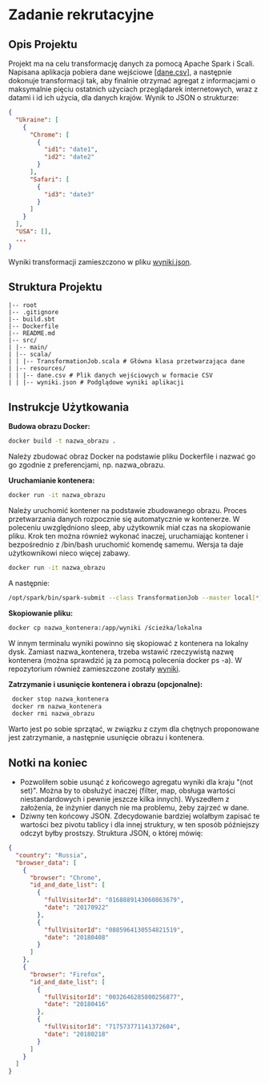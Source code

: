 # Zadanie rekrutacyjne

## Opis Projektu

Projekt ma na celu transformację danych za pomocą Apache Spark i Scali. Napisana aplikacja pobiera dane
wejściowe [[dane.csv](src/main/resources/dane.csv)], a następnie dokonuje transformacji tak, aby finalnie otrzymać
agregat z informacjami o maksymalnie pięciu ostatnich użyciach przeglądarek internetowych, wraz z datami i id ich
użycia, dla danych krajów. Wynik to JSON o
strukturze:

```json
{
  "Ukraine": [
    {
      "Chrome": [
        {
          "id1": "date1",
          "id2": "date2"
        }
      ],
      "Safari": [
        {
          "id3": "date3"
        }
      ]
    }
  ],
  "USA": [],
  ...
}
```

Wyniki transformacji zamieszczono w pliku [wyniki.json](src/main/resources/wyniki.json).

## Struktura Projektu

```
|-- root
|-- .gitignore
|-- build.sbt
|-- Dockerfile
|-- README.md
|-- src/
| |-- main/
| |-- scala/
| | |-- TransformationJob.scala # Główna klasa przetwarzająca dane
| |-- resources/
| | |-- dane.csv # Plik danych wejściowych w formacie CSV
| | |-- wyniki.json # Podglądowe wyniki aplikacji
```

## Instrukcje Użytkowania

**Budowa obrazu Docker:**

   ```bash
   docker build -t nazwa_obrazu . 
   ``` 

Należy zbudować obraz Docker na podstawie pliku Dockerfile i nazwać go go zgodnie z preferencjami, np. nazwa_obrazu.

**Uruchamianie kontenera:**

   ```bash
   docker run -it nazwa_obrazu
   ```

Należy uruchomić kontener na podstawie zbudowanego obrazu. Proces przetwarzania danych rozpocznie się automatycznie w
kontenerze. W poleceniu uwzględniono sleep, aby użytkownik miał czas na skopiowanie pliku.
Krok ten można również wykonać inaczej, uruchamiając kontener i bezpośrednio z /bin/bash uruchomić komendę samemu.
Wersja ta daje użytkownikowi nieco więcej zabawy.

   ```bash
   docker run -it nazwa_obrazu
   ```

A następnie:

   ```bash
  /opt/spark/bin/spark-submit --class TransformationJob --master local[*] /app/zadanie_2.12-0.1.0-SNAPSHOT.jar
   ```

**Skopiowanie pliku:**

   ```bash
  docker cp nazwa_kontenera:/app/wyniki /ścieżka/lokalna
   ```

W innym terminalu wyniki powinno się skopiować z kontenera na lokalny dysk. Zamiast nazwa_kontenera, trzeba wstawić
rzeczywistą nazwę kontenera (można sprawdzić ją za pomocą polecenia docker ps -a). W repozytorium również zamieszczone
zostały [wyniki](src/main/resources/wyniki.json).

**Zatrzymanie i usunięcie kontenera i obrazu (opcjonalne):**

   ```bash
    docker stop nazwa_kontenera
    docker rm nazwa_kontenera
    docker rmi nazwa_obrazu
   ```

Warto jest po sobie sprzątać, w związku z czym dla chętnych proponowane jest zatrzymanie, a następnie usunięcie obrazu i
kontenera.

## Notki na koniec

- Pozwoliłem sobie usunąć z końcowego agregatu wyniki dla kraju "(not set)". Można by to obsłużyć inaczej (filter, map,
  obsługa wartości niestandardowych i pewnie jeszcze kilka innych). Wyszedłem z założenia, że inżynier danych nie ma
  problemu, żeby zajrzeć w dane.
- Dziwny ten końcowy JSON. Zdecydowanie bardziej wolałbym zapisać te wartości bez pivotu tablicy i dla innej struktury, w ten sposób późniejszy odczyt byłby prostszy. Struktura JSON, o której mówię:

```json
{
  "country": "Russia",
  "browser_data": [
    {
      "browser": "Chrome",
      "id_and_date_list": [
        {
          "fullVisitorId": "0168889143060863679",
          "date": "20170922"
        },
        {
          "fullVisitorId": "0885964130554821519",
          "date": "20180408"
        }
      ]
    },
    {
      "browser": "Firefox",
      "id_and_date_list": [
        {
          "fullVisitorId": "0032646285800256877",
          "date": "20180416"
        },
        {
          "fullVisitorId": "717573771141372604",
          "date": "20180218"
        }
      ]
    }
  ]
}
```